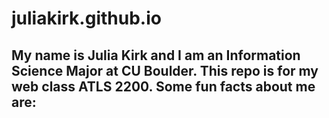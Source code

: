 # juliakirk.github.io



My name is Julia Kirk and I am an Information Science Major at CU Boulder. This repo is for my web class ATLS 2200.
Some fun facts about me are:
- 